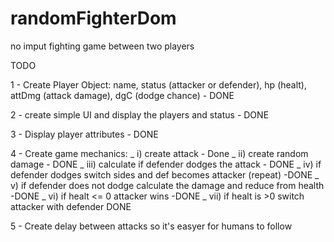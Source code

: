 # randomFighterDom

no imput fighting game between two players

TODO

1 - Create Player Object: name, status (attacker or defender), hp (healt), attDmg (attack damage), dgC (dodge chance) - DONE

2 - create simple UI and display the players and status - DONE

3 - Display player attributes - DONE

4 - Create game mechanics:
_ i) create attack - Done
_ ii) create random damage - DONE
_ iii) calculate if defender dodges the attack - DONE
_ iv) if defender dodges switch sides and def becomes attacker (repeat) -DONE
_ v) if defender does not dodge calculate the damage and reduce from health -DONE
_ vi) if healt <= 0 attacker wins -DONE
\_ vii) if healt is >0 switch attacker with defender DONE

5 - Create delay between attacks so it's easyer for humans to follow
